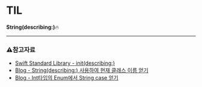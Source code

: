 # TIL
**String(describing:)**🔥


***
### ⚠️참고자료
- [Swift Standard Library - init(describing:)](https://developer.apple.com/documentation/swift/string/init(describing:)-67ncf)
- [Blog - String(describing:) 사용하여 현재 클래스 이름 얻기](https://lxxyeon.tistory.com/62)
- [Blog - Int타입의 Enum에서 String case 얻기](https://jusung.github.io/Int-Enum-String-Case/)
